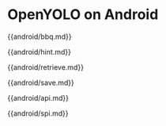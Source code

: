 # OpenYOLO on Android

{{android/bbq.md}}

{{android/hint.md}}

{{android/retrieve.md}}

{{android/save.md}}

{{android/api.md}}

{{android/spi.md}}
